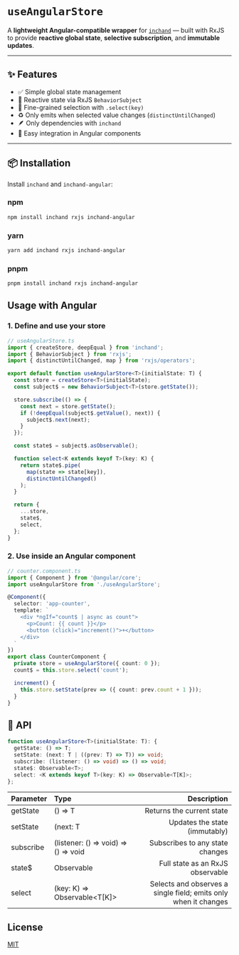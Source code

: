 # `useAngularStore`

A **lightweight Angular-compatible wrapper** for [`inchand`](https://github.com/in-ch/react-query-toolkit/tree/main/packages/inchand) — built with RxJS to provide **reactive global state**, **selective subscription**, and **immutable updates**.

---

## ✨ Features

- ✅ Simple global state management
- 📡 Reactive state via RxJS `BehaviorSubject`
- 🎯 Fine-grained selection with `.select(key)`
- ♻️ Only emits when selected value changes (`distinctUntilChanged`)
- 🪶 Only dependencies with `inchand`
- 🧩 Easy integration in Angular components

---

## 📦 Installation

Install `inchand` and `inchand-angular`:

### npm

```bash
npm install inchand rxjs inchand-angular
```

### yarn

```bash
yarn add inchand rxjs inchand-angular
```

### pnpm

```bash
pnpm install inchand rxjs inchand-angular
```

## Usage with Angular

### 1. Define and use your store

```typescript
// useAngularStore.ts
import { createStore, deepEqual } from 'inchand';
import { BehaviorSubject } from 'rxjs';
import { distinctUntilChanged, map } from 'rxjs/operators';

export default function useAngularStore<T>(initialState: T) {
  const store = createStore<T>(initialState);
  const subject$ = new BehaviorSubject<T>(store.getState());

  store.subscribe(() => {
    const next = store.getState();
    if (!deepEqual(subject$.getValue(), next)) {
      subject$.next(next);
    }
  });

  const state$ = subject$.asObservable();

  function select<K extends keyof T>(key: K) {
    return state$.pipe(
      map(state => state[key]),
      distinctUntilChanged()
    );
  }

  return {
    ...store,
    state$,
    select,
  };
}
```

### 2. Use inside an Angular component

```typescript
// counter.component.ts
import { Component } from '@angular/core';
import useAngularStore from './useAngularStore';

@Component({
  selector: 'app-counter',
  template: `
    <div *ngIf="count$ | async as count">
      <p>Count: {{ count }}</p>
      <button (click)="increment()">+</button>
    </div>
  `
})
export class CounterComponent {
  private store = useAngularStore({ count: 0 });
  count$ = this.store.select('count');

  increment() {
    this.store.setState(prev => ({ count: prev.count + 1 }));
  }
}
```

## 📘 API

```typescript
function useAngularStore<T>(initialState: T): {
  getState: () => T;
  setState: (next: T | ((prev: T) => T)) => void;
  subscribe: (listener: () => void) => () => void;
  state$: Observable<T>;
  select: <K extends keyof T>(key: K) => Observable<T[K]>;
};
```

| Parameter | Type                                            |                                                     Description |
| --------- | :---------------------------------------------- | --------------------------------------------------------------: |
| getState  | () => T                                         |                                       Returns the current state |
| setState  | (next: T                                        |                                   Updates the state (immutably) |
| subscribe | (listener: () => void) => () => void            |                                 Subscribes to any state changes |
| state$    | Observable<T>                                   |                                Full state as an RxJS observable |
| select    | <K extends keyof T>(key: K) => Observable<T[K]> | Selects and observes a single field; emits only when it changes |

## License

[MIT](https://github.com/in-ch/react-query-toolkit/blob/main/packages/inchand-angular/LICENSE)
